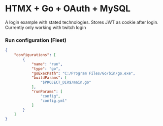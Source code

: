 # HTMX + Go + OAuth + MySQL

A login example with stated technologies. Stores JWT as cookie after login. Currently only working with twitch login

### Run configuration (Fleet)

```json
{
    "configurations": [
        {
            "name": "run",
            "type": "go",
            "goExecPath": "C:/Program Files/Go/bin/go.exe",
            "buildParams": [
                "$PROJECT_DIR$/main.go"
            ],
            "runParams": [
                "config",
                "config.yml"
            ]
        }
    ]
}
```